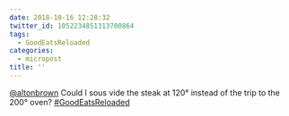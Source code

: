 ```yaml
---
date: 2018-10-16 12:28:32
twitter_id: 1052234851313700864
tags:
  - GoodEatsReloaded
categories:
  - micropost
title: ''
---
```


[@altonbrown](https://twitter.com/altonbrown) Could I sous vide the steak at 120° instead of the trip to the 200° oven? [#GoodEatsReloaded](https://twitter.com/hashtag/GoodEatsReloaded)
